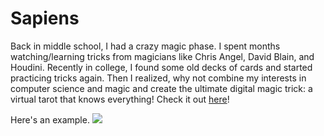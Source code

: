 # Sapiens
Back in middle school, I had a crazy magic phase. I spent months watching/learning tricks from magicians like Chris Angel, David Blain, and Houdini. Recently in college, I found some old decks of cards and started practicing tricks again. Then I realized, why not combine my interests in computer science and magic and create the ultimate digital magic trick: a virtual tarot that knows everything! Check it out [here](https://amanichopra.github.io/Sapiens/)!

Here's an example.
![](sapiens.gif) 
